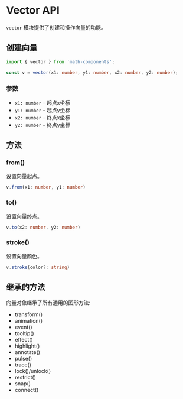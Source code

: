 # Vector API

`vector` 模块提供了创建和操作向量的功能。

## 创建向量

```typescript
import { vector } from 'math-components';

const v = vector(x1: number, y1: number, x2: number, y2: number);
```

### 参数
- `x1: number` - 起点x坐标
- `y1: number` - 起点y坐标
- `x2: number` - 终点x坐标
- `y2: number` - 终点y坐标

## 方法

### from()

设置向量起点。

```typescript
v.from(x1: number, y1: number)
```

### to()

设置向量终点。

```typescript
v.to(x2: number, y2: number)
```

### stroke()

设置向量颜色。

```typescript
v.stroke(color?: string)
```

## 继承的方法

向量对象继承了所有通用的图形方法:

- transform()
- animation()
- event()
- tooltip()
- effect()
- highlight()
- annotate()
- pulse()
- trace()
- lock()/unlock()
- restrict()
- snap()
- connect() 